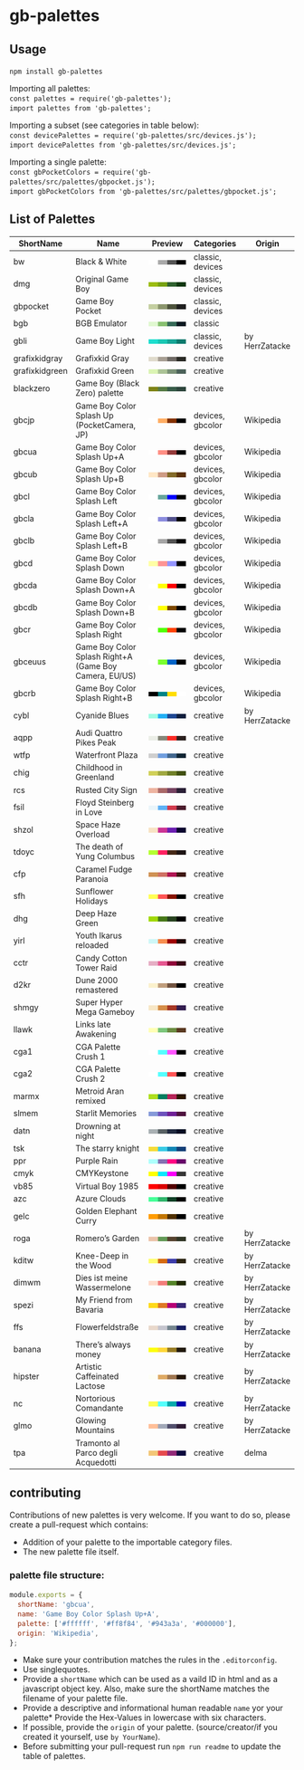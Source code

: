 # gb-palettes

## Usage
`npm install gb-palettes`

Importing all palettes:  
`const palettes = require('gb-palettes');`  
`import palettes from 'gb-palettes';`  

Importing a subset (see categories in table below):  
`const devicePalettes = require('gb-palettes/src/devices.js');`  
`import devicePalettes from 'gb-palettes/src/devices.js';`  

Importing a single palette:  
`const gbPocketColors = require('gb-palettes/src/palettes/gbpocket.js');`  
`import gbPocketColors from 'gb-palettes/src/palettes/gbpocket.js';`  

## List of Palettes
<!-- LIST_START -->
| ShortName | Name | Preview | Categories | Origin |
|---|---|---|---|---|
| bw | Black & White | ![bw](previews/bw.svg "Palette: bw") | classic, devices |  |
| dmg | Original Game Boy | ![dmg](previews/dmg.svg "Palette: dmg") | classic, devices |  |
| gbpocket | Game Boy Pocket | ![gbpocket](previews/gbpocket.svg "Palette: gbpocket") | classic, devices |  |
| bgb | BGB Emulator | ![bgb](previews/bgb.svg "Palette: bgb") | classic |  |
| gbli | Game Boy Light | ![gbli](previews/gbli.svg "Palette: gbli") | classic, devices | by HerrZatacke |
| grafixkidgray | Grafixkid Gray | ![grafixkidgray](previews/grafixkidgray.svg "Palette: grafixkidgray") | creative |  |
| grafixkidgreen | Grafixkid Green | ![grafixkidgreen](previews/grafixkidgreen.svg "Palette: grafixkidgreen") | creative |  |
| blackzero | Game Boy (Black Zero) palette | ![blackzero](previews/blackzero.svg "Palette: blackzero") | creative |  |
| gbcjp | Game Boy Color Splash Up (PocketCamera, JP) | ![gbcjp](previews/gbcjp.svg "Palette: gbcjp") | devices, gbcolor | Wikipedia |
| gbcua | Game Boy Color Splash Up+A | ![gbcua](previews/gbcua.svg "Palette: gbcua") | devices, gbcolor | Wikipedia |
| gbcub | Game Boy Color Splash Up+B | ![gbcub](previews/gbcub.svg "Palette: gbcub") | devices, gbcolor | Wikipedia |
| gbcl | Game Boy Color Splash Left | ![gbcl](previews/gbcl.svg "Palette: gbcl") | devices, gbcolor | Wikipedia |
| gbcla | Game Boy Color Splash Left+A | ![gbcla](previews/gbcla.svg "Palette: gbcla") | devices, gbcolor | Wikipedia |
| gbclb | Game Boy Color Splash Left+B | ![gbclb](previews/gbclb.svg "Palette: gbclb") | devices, gbcolor | Wikipedia |
| gbcd | Game Boy Color Splash Down | ![gbcd](previews/gbcd.svg "Palette: gbcd") | devices, gbcolor | Wikipedia |
| gbcda | Game Boy Color Splash Down+A | ![gbcda](previews/gbcda.svg "Palette: gbcda") | devices, gbcolor | Wikipedia |
| gbcdb | Game Boy Color Splash Down+B | ![gbcdb](previews/gbcdb.svg "Palette: gbcdb") | devices, gbcolor | Wikipedia |
| gbcr | Game Boy Color Splash Right | ![gbcr](previews/gbcr.svg "Palette: gbcr") | devices, gbcolor | Wikipedia |
| gbceuus | Game Boy Color Splash Right+A (Game Boy Camera, EU/US) | ![gbceuus](previews/gbceuus.svg "Palette: gbceuus") | devices, gbcolor | Wikipedia |
| gbcrb | Game Boy Color Splash Right+B | ![gbcrb](previews/gbcrb.svg "Palette: gbcrb") | devices, gbcolor | Wikipedia |
| cybl | Cyanide Blues | ![cybl](previews/cybl.svg "Palette: cybl") | creative | by HerrZatacke |
| aqpp | Audi Quattro Pikes Peak | ![aqpp](previews/aqpp.svg "Palette: aqpp") | creative |  |
| wtfp | Waterfront Plaza | ![wtfp](previews/wtfp.svg "Palette: wtfp") | creative |  |
| chig | Childhood in Greenland | ![chig](previews/chig.svg "Palette: chig") | creative |  |
| rcs | Rusted City Sign | ![rcs](previews/rcs.svg "Palette: rcs") | creative |  |
| fsil | Floyd Steinberg in Love | ![fsil](previews/fsil.svg "Palette: fsil") | creative |  |
| shzol | Space Haze Overload | ![shzol](previews/shzol.svg "Palette: shzol") | creative |  |
| tdoyc | The death of Yung Columbus | ![tdoyc](previews/tdoyc.svg "Palette: tdoyc") | creative |  |
| cfp | Caramel Fudge Paranoia | ![cfp](previews/cfp.svg "Palette: cfp") | creative |  |
| sfh | Sunflower Holidays | ![sfh](previews/sfh.svg "Palette: sfh") | creative |  |
| dhg | Deep Haze Green | ![dhg](previews/dhg.svg "Palette: dhg") | creative |  |
| yirl | Youth Ikarus reloaded | ![yirl](previews/yirl.svg "Palette: yirl") | creative |  |
| cctr | Candy Cotton Tower Raid | ![cctr](previews/cctr.svg "Palette: cctr") | creative |  |
| d2kr | Dune 2000 remastered | ![d2kr](previews/d2kr.svg "Palette: d2kr") | creative |  |
| shmgy | Super Hyper Mega Gameboy | ![shmgy](previews/shmgy.svg "Palette: shmgy") | creative |  |
| llawk | Links late Awakening | ![llawk](previews/llawk.svg "Palette: llawk") | creative |  |
| cga1 | CGA Palette Crush 1 | ![cga1](previews/cga1.svg "Palette: cga1") | creative |  |
| cga2 | CGA Palette Crush 2 | ![cga2](previews/cga2.svg "Palette: cga2") | creative |  |
| marmx | Metroid Aran remixed | ![marmx](previews/marmx.svg "Palette: marmx") | creative |  |
| slmem | Starlit Memories | ![slmem](previews/slmem.svg "Palette: slmem") | creative |  |
| datn | Drowning at night | ![datn](previews/datn.svg "Palette: datn") | creative |  |
| tsk | The starry knight | ![tsk](previews/tsk.svg "Palette: tsk") | creative |  |
| ppr | Purple Rain | ![ppr](previews/ppr.svg "Palette: ppr") | creative |  |
| cmyk | CMYKeystone | ![cmyk](previews/cmyk.svg "Palette: cmyk") | creative |  |
| vb85 | Virtual Boy 1985 | ![vb85](previews/vb85.svg "Palette: vb85") | creative |  |
| azc | Azure Clouds | ![azc](previews/azc.svg "Palette: azc") | creative |  |
| gelc | Golden Elephant Curry | ![gelc](previews/gelc.svg "Palette: gelc") | creative |  |
| roga | Romero’s Garden | ![roga](previews/roga.svg "Palette: roga") | creative | by HerrZatacke |
| kditw | Knee-Deep in the Wood | ![kditw](previews/kditw.svg "Palette: kditw") | creative | by HerrZatacke |
| dimwm | Dies ist meine Wassermelone | ![dimwm](previews/dimwm.svg "Palette: dimwm") | creative | by HerrZatacke |
| spezi | My Friend from Bavaria | ![spezi](previews/spezi.svg "Palette: spezi") | creative | by HerrZatacke |
| ffs | Flowerfeldstraße | ![ffs](previews/ffs.svg "Palette: ffs") | creative | by HerrZatacke |
| banana | There’s always money | ![banana](previews/banana.svg "Palette: banana") | creative | by HerrZatacke |
| hipster | Artistic Caffeinated Lactose | ![hipster](previews/hipster.svg "Palette: hipster") | creative | by HerrZatacke |
| nc | Nortorious Comandante | ![nc](previews/nc.svg "Palette: nc") | creative | by HerrZatacke |
| glmo | Glowing Mountains | ![glmo](previews/glmo.svg "Palette: glmo") | creative | by HerrZatacke |
| tpa | Tramonto al Parco degli Acquedotti | ![tpa](previews/tpa.svg "Palette: tpa") | creative | delma |
<!-- LIST_END -->

## contributing
Contributions of new palettes is very welcome. If you want to do so, please create a pull-request which contains:
* Addition of your palette to the importable category files.
* The new palette file itself.

### palette file structure:
``` javascript
module.exports = {
  shortName: 'gbcua',
  name: 'Game Boy Color Splash Up+A',
  palette: ['#ffffff', '#ff8f84', '#943a3a', '#000000'],
  origin: 'Wikipedia',
};
```
* Make sure your contribution matches the rules in the `.editorconfig`.
* Use singlequotes.
* Provide a `shortName` which can be used as a vaild ID in html and as a javascript object key. Also, make sure the shortName matches the filename of your palette file.
* Provide a descriptive and informational human readable `name` yor your palette* Provide the Hex-Values in lowercase with six characters.
* If possible, provide the `origin` of your palette. (source/creator/if you created it yourself, use `by YourName`).
* Before submitting your pull-request run `npm run readme` to update the table of palettes.

